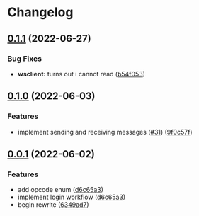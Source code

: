 # Changelog

## [0.1.1](https://github.com/ooliver1/mine-cat/compare/v0.1.0...v0.1.1) (2022-06-27)


### Bug Fixes

* **wsclient:** turns out i cannot read ([b54f053](https://github.com/ooliver1/mine-cat/commit/b54f053511328b7a8eff35345133451fd29279eb))

## [0.1.0](https://github.com/ooliver1/mine-cat/compare/v0.0.1...v0.1.0) (2022-06-03)


### Features

* implement sending and receiving messages ([#31](https://github.com/ooliver1/mine-cat/issues/31)) ([9f0c57f](https://github.com/ooliver1/mine-cat/commit/9f0c57ffcb90d1130a57e1a4ea61645d9b404eed))

## [0.0.1](https://github.com/ooliver1/mine-cat/compare/v1.0.1-a...v0.0.1) (2022-06-02)


### Features

* add opcode enum ([d6c65a3](https://github.com/ooliver1/mine-cat/commit/d6c65a374040c0b3aec7c8397e7f511b9fa9e66e))
* implement login workflow ([d6c65a3](https://github.com/ooliver1/mine-cat/commit/d6c65a374040c0b3aec7c8397e7f511b9fa9e66e))
* begin rewrite ([6349ad7](https://github.com/ooliver1/mine-cat/commit/6349ad7ade9379a199f501598167eff5fc89174b))

